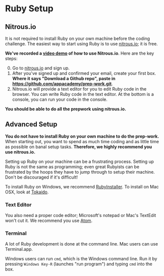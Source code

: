 # Ruby Setup

## Nitrous.io

It is not required to install Ruby on your own machine before the
coding challenge. The easiest way to start using Ruby is to use
[nitrous.io][nitrous.io]; it is free.

**We've recorded a [video demo][video-demo] of how to use
Nitrous.io**. Here are the key steps:

0. Go to [nitrous.io][nitrous.io] and sign up.
0. After you've signed up and confirmed your email, create your first
   box. **Where it says "Download a Github repo", paste in
   https://github.com/appacademy/prep-work.git**.
0. Nitrous.io will provide a text editor for you to edit Ruby code in
   the browser. You can write Ruby code in the text editor. At the
   bottom is a console, you can run your code in the console.

**You should be able to do all the prepwork using nitrous.io.**

[nitrous.io]: https://lite.nitrous.io/
[video-demo]: https://vimeo.com/109200633

## Advanced Setup

**You do not have to install Ruby on your own machine to do the
prep-work.** When starting out, you want to spend as much time coding
and as little time as possible on banal setup tasks. **Therefore, we
highly recommend you use nitrous.io.**

Setting up Ruby on your machine can be a frustrating process. Setting
up Ruby is not the same as programming; even great Rubyists can be
frustrated by the hoops they have to jump through to setup their
machine. Don't be discouraged if it's difficult!

To install Ruby on Windows, we recommend
[RubyInstaller][ruby-installer]. To install on Mac OSX, look at
[Tokaido][tokaido].

[ruby-installer]: http://rubyinstaller.org/
[tokaido]: https://github.com/tokaido/tokaidoapp

### Text Editor

You also need a proper code editor; Microsoft's notepad or Mac's
TextEdit won't cut it. We recommend you use [Atom][atom].

[atom]: https://atom.io/

### Terminal

A lot of Ruby development is done at the command line. Mac users can
use Terminal.app.

Windows users can run `cmd`, which is the Windows command line. Run it
by pressing `Windows Key-R` (launches "run program") and typing `cmd`
into the box.
